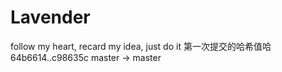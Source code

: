 # Lavender
follow my heart, recard my idea, just do it
第一次提交的哈希值哈   64b6614..c98635c  master -> master
